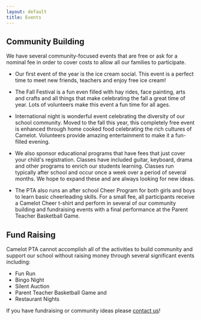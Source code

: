 ```yaml
---
layout: default
title: Events
---
```


## Community Building

We have several community-focused events that are free or ask for a nominal fee in order to cover costs to allow all our families to participate.

  * Our first event of the year is the ice cream social. This event is a perfect time to meet new friends, teachers and enjoy free ice cream!

  * The Fall Festival is a fun even filled with hay rides, face painting, arts and crafts and all things that make celebrating the fall a great time of year. Lots of volunteers make this event a fun time for all ages.

  * International night is wonderful event celebrating the diversity of our school community. Moved to the fall this year, this completely free event is enhanced through home cooked food celebrating the rich cultures of Camelot. Volunteers provide amazing entertainment to make it a fun-filled evening.

  * We also sponsor educational programs that have fees that just cover your child's registration. Classes have included guitar, keyboard, drama and other programs to enrich our students learning. Classes run typically after school and occur once a week over a period of several months. We hope to expand these and are always looking for new ideas.

  * The PTA also runs an after school Cheer Program for both girls and boys to learn basic cheerleading skills. For a small fee, all participants receive a Camelot Cheer t-shirt and perform in several of our community building and fundraising events with a final performance at the Parent Teacher Basketball Game.

## Fund Raising

Camelot PTA cannot accomplish all of the activities to build community and support our school without raising  money through several significant events including:

  * Fun Run
  * Bingo Night
  * Silent Auction
  * Parent Teacher Basketball Game and
  * Restaurant Nights

If you have fundraising or community ideas please <a href="mailto:webmaster@camelotpta.org?Subject=Event%20Idea">contact us</a>!
